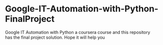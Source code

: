 # Google-IT-Automation-with-Python-FinalProject
Google IT Automation with Python a coursera course and this repository has the final project solution. Hope it will help you

